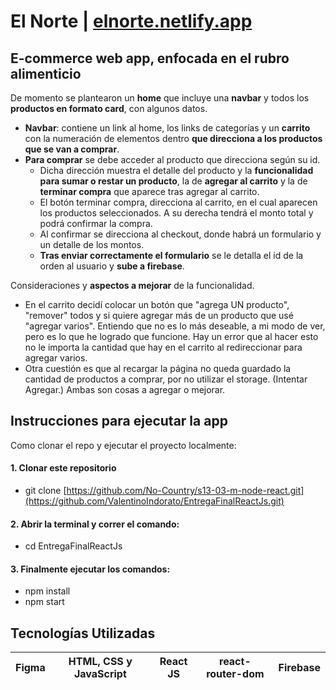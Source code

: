# El Norte | [elnorte.netlify.app](https://elnorte.netlify.app/)
##  E-commerce web app, enfocada en el rubro alimenticio


 De momento se plantearon un **home** que incluye una **navbar** y todos los **productos en formato card**, con algunos datos.
- **Navbar**: contiene un link al home, los links de categorías y un **carrito** con la numeración de elementos dentro **que direcciona a los productos que se van a comprar**.
- **Para comprar** se debe acceder al producto que direcciona según su id.
  - Dicha dirección muestra el detalle del producto y la **funcionalidad para sumar o restar un producto**, la de **agregar al carrito** y la de **terminar compra** que aparece tras agregar al carrito. 
  - El botón terminar compra, direcciona al carrito, en el cual aparecen los productos seleccionados. A su derecha tendrá el monto total y podrá confirmar la compra.
  - Al confirmar se direcciona al checkout, donde habrá un formulario y un detalle de los montos.
  - **Tras enviar correctamente el formulario** se le detalla el id de la orden al usuario y **sube a firebase**.


Consideraciones y **aspectos a mejorar** de la funcionalidad.
- En el carrito decidí colocar un botón que "agrega UN producto", "remover" todos y si quiere agregar más de un producto que usé "agregar varios". Entiendo que no es lo más deseable, a mi modo de ver, pero es lo que he logrado que funcione.
Hay un error que al hacer esto no le importa la cantidad que hay en el carrito al redireccionar para agregar varios.
- Otra cuestión es que al recargar la página no queda guardado la cantidad de productos a comprar, por no utilizar el storage. (Intentar Agregar.)
Ambas son cosas a agregar o mejorar.

## Instrucciones para ejecutar la app
Como clonar el repo y ejecutar el proyecto localmente:
#### 1. Clonar este repositorio
- git clone [https://github.com/No-Country/s13-03-m-node-react.git](https://github.com/ValentinoIndorato/EntregaFinalReactJs.git)
#### 2. Abrir la terminal y correr el comando:
- cd EntregaFinalReactJs
#### 3. Finalmente ejecutar los comandos:
- npm install
- npm start
## Tecnologías Utilizadas
| Figma | HTML, CSS y JavaScript | React JS | react-router-dom | Firebase |
|-------| ---------------------- | -------- | ---------------- | ---------|
